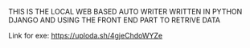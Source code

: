 THIS IS THE LOCAL WEB BASED AUTO WRITER WRITTEN IN PYTHON DJANGO 
AND USING THE FRONT END PART TO RETRIVE DATA

Link for exe: https://uploda.sh/4gjeChdoWYZe
